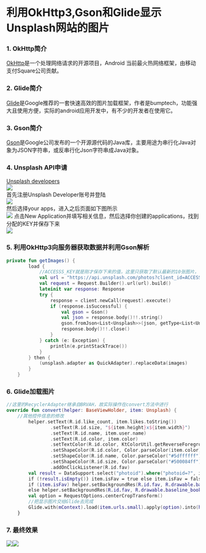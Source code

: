 利用OkHttp3,Gson和Glide显示Unsplash网站的图片
===
### 1. OkHttp简介
[OkHttp](https://github.com/square/okhttp)是一个处理网络请求的开源项目，Android 当前最火热网络框架，由移动支付Square公司贡献。
### 2. Glide简介
[Glide](https://github.com/bumptech/glide)是Google推荐的一套快速高效的图片加载框架，作者是bumptech，功能强大且使用方便，实际的android应用开发中，有不少的开发者在使用它。
### 3. Gson简介
[Gson](https://github.com/google/gson)是Google公司发布的一个开源源代码的Java库，主要用途为串行化Java对象为JSON字符串，或反串行化Json字符串成Java对象。    
### 4. Unsplash API申请
[Unsplash developers](https://unsplash.com/developers)<br>
![](https://s1.ax1x.com/2018/05/26/CfO7Px.png)<br>
首先注册Unsplash Developer账号并登陆<br>
![](https://s1.ax1x.com/2018/05/26/ChAhUf.png)<br>
然后选择your apps，进入之后页面如下图所示<br>
![](https://s1.ax1x.com/2018/05/26/CfOfr4.png)
点击New Application并填写相关信息，然后选择你创建的applications，找到分配的KEY并保存下来<br>
![](https://s1.ax1x.com/2018/05/26/CfOhqJ.png)
### 5. 利用OkHttp3向服务器获取数据并利用Gson解析
```kotlin
private fun getImages() {
        load {
            //ACCESSS_KEY就是刚才保存下来的值，这里只获取了默认最新的10张图片，关于更多用法可以参照Unsplash API文档修改
            val url = "https://api.unsplash.com/photos?client_id=ACCESSS_KEY"
            val request = Request.Builder().url(url).build()
            lateinit var response: Response
            try {
                response = client.newCall(request).execute()
                if (response.isSuccessful) {
                    val gson = Gson()
                    val json = response.body()!!.string()
                    gson.fromJson<List<Unsplash>>(json, getType<List<Unsplash>>()).forEach { if (!images.contains(it)) images.add(it) }
                    response.body()!!.close()
                }
            } catch (e: Exception) {
                println(e.printStackTrace())
            }
        } then {
            (unsplash.adapter as QuickAdapter).replaceData(images)
        }
    }
```
### 6. Glide加载图片
```kotlin
//这里的RecyclerAdapter继承自BRVAH，故实际操作在convert方法中进行
override fun convert(helper: BaseViewHolder, item: Unsplash) {
    //其他控件信息的修改
        helper.setText(R.id.like_count, item.likes.toString())
                .setText(R.id.size, "${item.height}x${item.width}")
                .setText(R.id.name, item.user.name)
                .setText(R.id.color, item.color)
                .setTextColor(R.id.color, KtColorUtil.getReverseForegroundColor(Color.parseColor(item.color)))
                .setShapeColor(R.id.color, Color.parseColor(item.color))
                .setShapeColor(R.id.name, Color.parseColor("#5dffffff"))
                .setShapeColor(R.id.size, Color.parseColor("#500084ff"))
                .addOnClickListener(R.id.fav)
        val result = DataSupport.select("photoid").where("photoid=?", item.photoid).limit(1).find(Unsplash::class.java).toList()
        if (!result.isEmpty()) item.isFav = true else item.isFav = false
        if (item.isFav) helper.setBackgroundRes(R.id.fav, R.drawable.baseline_bookmark_white_24dp)
        else helper.setBackgroundRes(R.id.fav, R.drawable.baseline_bookmark_border_white_24dp)
        val option = RequestOptions.centerCropTransform()
        //把显示图片交给Glide去完成
        Glide.with(mContext).load(item.urls.small).apply(option).into(helper.getView(R.id.image))
    }
``` 
### 7. 最终效果
![](https://s1.ax1x.com/2018/05/26/CfOoI1.png)![](https://s1.ax1x.com/2018/05/26/CfO5Z9.png)
